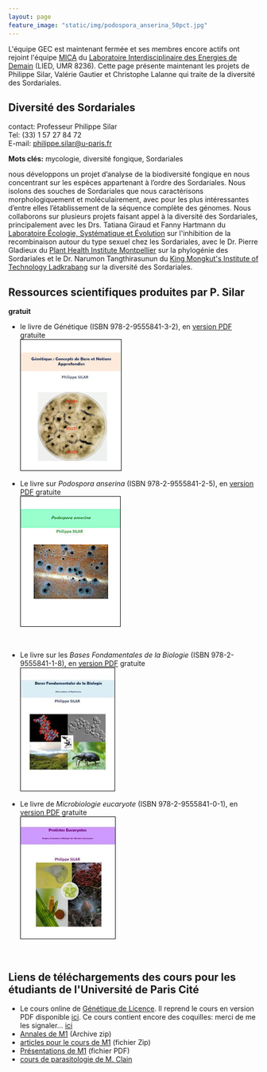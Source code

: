 ```yaml
---
layout: page
feature_image: "static/img/podospora_anserina_50pct.jpg"
---
```


L'équipe GEC est maintenant fermée et ses membres encore actifs ont rejoint l'équipe [MICA](https://liedlab.net/microsystemes-cellulaires/) du [Laboratoire Interdisciplinaire des Energies de Demain](https://liedlab.net/) (LIED, UMR 8236). 
Cette page présente maintenant les projets de Philippe Silar, Valérie Gautier et Christophe Lalanne qui traite de la diversité des Sordariales.

## Diversité des Sordariales

contact: Professeur Philippe Silar<br>
Tel: (33) 1 57 27 84 72<br>
E-mail: [philippe.silar@u-paris.fr](mailto:philippe.silar@u-paris.fr)

**Mots clés:** mycologie, diversité fongique, Sordariales

nous développons un projet d’analyse de la biodiversité fongique en nous concentrant sur les espèces appartenant à l’ordre des Sordariales. Nous isolons des souches de Sordariales que nous caractérisons morphologiquement et moléculairement, avec pour les plus intéressantes d’entre elles l’établissement de la séquence complète des génomes. Nous collaborons sur plusieurs projets faisant appel à la diversité des Sordariales, principalement avec les Drs. Tatiana Giraud et Fanny Hartmann du [Laboratoire Écologie, Systématique et Évolution](https://www.ese.universite-paris-saclay.fr/) sur l'inhibition de la recombinaison autour du type sexuel chez les Sordariales, avec le Dr. Pierre Gladieux du [Plant Health Institute Montpellier](https://umr-phim.cirad.fr/) sur la phylogénie des Sordariales et le Dr. Narumon Tangthirasunun du [King Mongkut's Institute of Technology Ladkrabang](https://www.kmitl.ac.th/) sur la diversité des Sordariales.

## Ressources scientifiques produites par P. Silar

**gratuit**

* le livre de Génétique (ISBN 978-2-9555841-3-2), en [version PDF](https://hal.archives-ouvertes.fr/hal-02921475) gratuite<br>
  ![Génétique](static/img/gen.jpg)

 * Le livre sur _Podospora anserina_ (ISBN 978-2-9555841-2-5), en [version PDF](https://hal.archives-ouvertes.fr/hal-02475488) gratuite<br>
  ![Podospora anserina](static/img/pa.jpg)
  <br>

* Le livre sur les _Bases Fondamentales de la Biologie_ (ISBN 978-2-9555841-1-8), en [version PDF](https://hal.archives-ouvertes.fr/hal-01401263) gratuite<br>
  ![Bases Fondamentales de la Biologie](static/img/bfb.jpg)

* Le livre de _Microbiologie eucaryote_ (ISBN 978-2-9555841-0-1), en [version PDF](https://hal.archives-ouvertes.fr/hal-01263138) gratuite<br>
  ![Microbiologie eucaryote](static/img/pe.jpg)

<br>

## Liens de téléchargements des cours pour les étudiants de l'Université de Paris Cité

- Le cours online de [Génétique de Licence](http://gec.sdv.univ-paris-diderot.fr/cours/genetique/). Il reprend le cours en version PDF disponible [ici]( https://hal.archives-ouvertes.fr/hal-02921475). Ce cours contient encore des coquilles: merci de me les signaler... [ici](mailto:philippe.silar@univ-paris-diderot.fr)
- [Annales de M1](http://podo-gec.sdv.univ-paris-diderot.fr/examenmicrobioeuc.zip) (Archive zip)
- [articles pour le cours de M1](http://podo-gec.sdv.univ-paris-diderot.fr/articles.zip) (fichier Zip)
- [Présentations de M1](http://podo-gec.sdv.univ-paris-diderot.fr/présentations.pdf) (fichier PDF)
- [cours de parasitologie de M. Clain](http://podo-gec.sdv.univ-paris-diderot.fr/M1_Parasitologie_2025JCLAIN.pdf)

